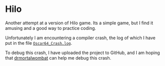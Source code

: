 # Hilo

Another attempt at a version of Hilo game. Its a simple game, but I find it amusing and a good way to practice coding.

Unfortunately I am encountering a compiler crash, the log of which I have put in the file [`Oscar64_Crash.log`](Oscar64_Crash.log).

To debug this crash, I have uploaded the project to GitHub, and I am hoping that [drmortalwombat](https://github.com/drmortalwombat) can help me debug this crash.
